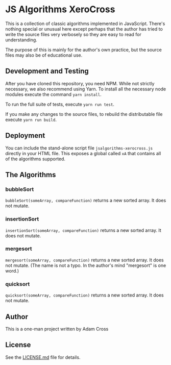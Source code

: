 # JS Algorithms XeroCross

This is a collection of classic algorithms implemented in JavaScript.  There's
nothing special or unusual here except perhaps that the author has tried to write the source
files very verbosely so they are easy to read for understanding.

The purpose of this is mainly for the author's own practice, but the source files
may also be of educational use.

## Development and Testing

After you have cloned this repository, you need NPM.  While not strictly
necessary, we also recommend using Yarn.  To install all the necessary node modules
execute the command `yarn install`.

To run the full suite of tests, execute `yarn run test`.

If you make any changes to the source files, to rebuild the distributable file
execute `yarn run build`.

## Deployment

You can include the stand-alone script file `jsalgorithms-xerocross.js` directly in
your HTML file.  This exposes a global called `xA` that contains all of the algorithms
supported.

## The Algorithms

### bubbleSort

`bubbleSort(someArray, compareFunction)` returns a new sorted array.
It does not mutate.

### insertionSort

`insertionSort(someArray, compareFunction)` returns a new sorted array.
It does not mutate.

### mergesort

`mergesort(someArray, compareFunction)` returns a new sorted array.
It does not mutate.  (The name is not a typo.  In the author's mind "mergesort" is one word.)

### quicksort

`quicksort(someArray, compareFunction)` returns a new sorted array.
It does not mutate.

## Author

This is a one-man project written by Adam Cross


## License

See the [LICENSE.md](LICENSE.md) file for details.
